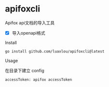 # apifoxcli

Apifox api文档的导入工具


-[x] 导入openapi格式
 
Install 

```bash
go install github.com/luaxlou/apifoxcli@latest
```

Usage

在目录下建立 config

```
accessToken: apifox accessToken
```